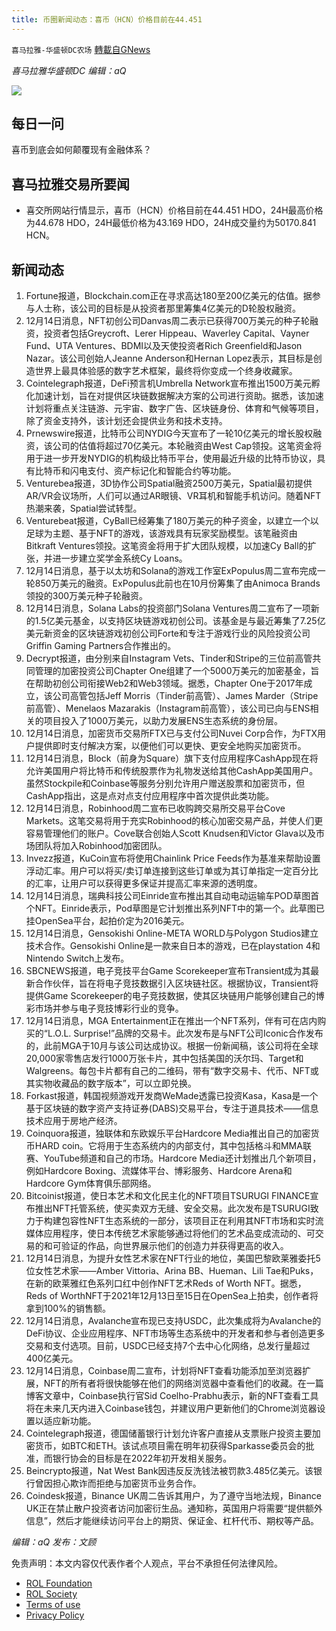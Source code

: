 ```yaml
---
title: 币圈新闻动态：喜币（HCN）价格目前在44.451
---
```

`喜马拉雅-华盛顿DC农场` [轉載自GNews](https://gnews.org/zh-hans/1756029/)

*喜马拉雅华盛顿DC 编辑：aQ*

![](http://himalayawashingtondc.org/wp-content/uploads/2021/07/ScreenShot-2021-07-31-at-16.20.22@2x.png)



## 每日一问





喜币到底会如何颠覆现有金融体系？





## 喜马拉雅交易所要闻





- 喜交所网站行情显示，喜币（HCN）价格目前在44.451 HDO，24H最高价格为44.678 HDO，24H最低价格为43.169 HDO，24H成交量约为50170.841 HCN。






## 新闻动态





1. Fortune报道，Blockchain.com正在寻求高达180至200亿美元的估值。据参与人士称，该公司的目标是从投资者那里筹集4亿美元的D轮股权融资。
2. 12月14日消息，NFT初创公司Danvas周二表示已获得700万美元的种子轮融资，投资者包括Greycroft、Lerer Hippeau、Waverley Capital、Vayner Fund、UTA Ventures、BDMI以及天使投资者Rich Greenfield和Jason Nazar。该公司创始人Jeanne Anderson和Hernan Lopez表示，其目标是创造世界上最具体验感的数字艺术框架，最终将你变成一个终身收藏家。
3. Cointelegraph报道，DeFi预言机Umbrella Network宣布推出1500万美元孵化加速计划，旨在对提供区块链数据解决方案的公司进行资助。据悉，该加速计划将重点关注链游、元宇宙、数字广告、区块链身份、体育和气候等项目，除了资金支持外，该计划还会提供业务和技术支持。
4. Prnewswire报道，比特币公司NYDIG今天宣布了一轮10亿美元的增长股权融资，该公司的估值将超过70亿美元。本轮融资由West Cap领投。这笔资金将用于进一步开发NYDIG的机构级比特币平台，使用最近升级的比特币协议，具有比特币和闪电支付、资产标记化和智能合约等功能。
5. Venturebea报道，3D协作公司Spatial融资2500万美元，Spatial最初提供AR/VR会议场所，人们可以通过AR眼镜、VR耳机和智能手机访问。随着NFT热潮来袭，Spatial尝试转型。
6. Venturebeat报道，CyBall已经筹集了180万美元的种子资金，以建立一个以足球为主题、基于NFT的游戏，该游戏具有玩家奖励模型。该笔融资由Bitkraft Ventures领投。这笔资金将用于扩大团队规模，以加速Cy Ball的扩张，并进一步建立奖学金系统Cy Loans。
7. 12月14日消息，基于以太坊和Solana的游戏工作室ExPopulus周二宣布完成一轮850万美元的融资。ExPopulus此前也在10月份筹集了由Animoca Brands领投的300万美元种子轮融资。
8. 12月14日消息，Solana Labs的投资部门Solana Ventures周二宣布了一项新的1.5亿美元基金，以支持区块链游戏初创公司。该基金是与最近筹集了7.25亿美元新资金的区块链游戏初创公司Forte和专注于游戏行业的风险投资公司Griffin Gaming Partners合作推出的。
9. Decrypt报道，由分别来自Instagram Vets、Tinder和Stripe的三位前高管共同管理的加密投资公司Chapter One组建了一个5000万美元的加密基金，旨在帮助初创公司衔接Web2和Web3领域。据悉，Chapter One于2017年成立，该公司高管包括Jeff Morris（Tinder前高管）、James Marder（Stripe前高管）、Menelaos Mazarakis（Instagram前高管），该公司已向与ENS相关的项目投入了1000万美元，以助力发展ENS生态系统的身份层。
10. 12月14日消息，加密货币交易所FTX已与支付公司Nuvei Corp合作，为FTX用户提供即时支付解决方案，以便他们可以更快、更安全地购买加密货币。
11. 12月14日消息，Block（前身为Square）旗下支付应用程序CashApp现在将允许美国用户将比特币和传统股票作为礼物发送给其他CashApp美国用户。虽然Stockpile和Coinbase等服务分别允许用户赠送股票和加密货币，但CashApp指出，这是点对点支付应用程序中首次提供此类功能。
12. 12月14日消息，Robinhood周二宣布已收购跨交易所交易平台Cove Markets。这笔交易将用于充实Robinhood的核心加密交易产品，并使人们更容易管理他们的账户。Cove联合创始人Scott Knudsen和Victor Glava以及市场团队将加入Robinhood加密团队。
13. Invezz报道，KuCoin宣布将使用Chainlink Price Feeds作为基准来帮助设置浮动汇率。用户可以将买/卖订单连接到这些订单或为其订单指定一定百分比的汇率，让用户可以获得更多保证并提高汇率来源的透明度。
14. 12月14日消息，瑞典科技公司Einride宣布推出其自动电动运输车POD草图首个NFT。Einride表示，Pod草图是它计划推出系列NFT中的第一个。此草图已挂OpenSea平台，起拍价定为2016美元。
15. 12月14日消息，Gensokishi Online-META WORLD与Polygon Studios建立技术合作。Gensokishi Online是一款来自日本的游戏，已在playstation 4和Nintendo Switch上发布。
16. SBCNEWS报道，电子竞技平台Game Scorekeeper宣布Transient成为其最新合作伙伴，旨在将电子竞技数据引入区块链社区。根据协议，Transient将提供Game Scorekeeper的电子竞技数据，使其区块链用户能够创建自己的博彩市场并参与电子竞技博彩行业的竞争。
17. 12月14日消息，MGA Entertainment正在推出一个NFT系列，伴有可在店内购买的“L.O.L. Surprise!”品牌的交易卡。此次发布是与NFT公司Iconic合作发布的，此前MGA于10月与该公司达成协议。根据一份新闻稿，该公司将在全球20,000家零售店发行1000万张卡片，其中包括美国的沃尔玛、Target和Walgreens。每包卡片都有自己的二维码，带有“数字交易卡、代币、NFT或其实物收藏品的数字版本”，可以立即兑换。
18. Forkast报道，韩国视频游戏开发商WeMade透露已投资Kasa，Kasa是一个基于区块链的数字资产支持证券(DABS)交易平台，专注于道具技术——信息技术应用于房地产经济。
19. Coinquora报道，独联体和东欧娱乐平台Hardcore Media推出自己的加密货币HARD coin。它将用于生态系统内的内部支付，其中包括格斗和MMA联赛、YouTube频道和自己的市场。Hardcore Media还计划推出几个新项目，例如Hardcore Boxing、流媒体平台、博彩服务、Hardcore Arena和Hardcore Gym体育俱乐部网络。
20. Bitcoinist报道，使日本艺术和文化民主化的NFT项目TSURUGI FINANCE宣布推出NFT托管系统，使买卖双方无缝、安全交易。此次发布是TSURUGI致力于构建包容性NFT生态系统的一部分，该项目正在利用其NFT市场和实时流媒体应用程序，使日本传统艺术家能够通过将他们的艺术品变成流动的、可交易的和可验证的作品，向世界展示他们的创造力并获得更高的收入。
21. 12月14日消息，为提升女性艺术家在NFT行业的地位，美国巴黎欧莱雅委托5位女性艺术家——Amber Vittoria、Arina BB、Hueman、Lili Tae和Puks，在新的欧莱雅红色系列口红中创作NFT艺术Reds of Worth NFT。据悉，Reds of WorthNFT于2021年12月13日至15日在OpenSea上拍卖，创作者将拿到100%的销售额。
22. 12月14日消息，Avalanche宣布现已支持USDC，此次集成将为Avalanche的DeFi协议、企业应用程序、NFT市场等生态系统中的开发者和参与者创造更多交易和支付选项。目前，USDC已经支持7个去中心化网络，总发行量超过400亿美元。
23. 12月14日消息，Coinbase周二宣布，计划将NFT查看功能添加至浏览器扩展，NFT的所有者将很快能够在他们的网络浏览器中查看他们的收藏。在一篇博客文章中，Coinbase执行官Sid Coelho-Prabhu表示，新的NFT查看工具将在未来几天内进入Coinbase钱包，并建议用户更新他们的Chrome浏览器设置以适应新功能。
24. Cointelegraph报道，德国储蓄银行计划允许客户直接从支票账户投资主要加密货币，如BTC和ETH。该试点项目需在明年初获得Sparkasse委员会的批准，而银行协会的目标是在2022年初开发相关服务。
25. Beincrypto报道，Nat West Bank因违反反洗钱法被罚款3.485亿美元。该银行曾因担心欺诈而拒绝与加密货币业务合作。
26. Coindesk报道，Binance UK周二告诉其用户，为了遵守当地法规，Binance UK正在禁止散户投资者访问加密衍生品。通知称，英国用户将需要“提供额外信息”，然后才能继续访问平台上的期货、保证金、杠杆代币、期权等产品。





*编辑：aQ
发布：文顾*


 
 

免责声明：本文内容仅代表作者个人观点，平台不承担任何法律风险。

- [ROL Foundation](https://rolfoundation.org/)
- [ROL Society](https://rolsociety.org/)
- [Terms of use](https://gnews.org/terms-of-use-3/)
- [Privacy Policy](https://gnews.org/privacy-policy/)
